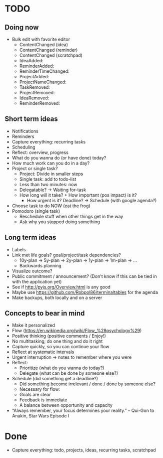 # TODO

## Doing now
- Bulk edit with favorite editor
  - ContentChanged (idea)
  - ContentChanged (reminder)
  - ContentChanged (scratchpad)
  - IdeaAdded:
  - ReminderAdded:
  - ReminderTimeChanged:
  - ProjectAdded:
  - ProjectNameChanged:
  - TaskRemoved:
  - ProjectRemoved:
  - IdeaRemoved:
  - ReminderRemoved:

## Short term ideas
- Notifications
- Reminders
- Capture everything: recurring tasks
- Scheduling
- Reflect: overview, progress
- What do you wanna do (or have done) today?
- How much work can you do in a day?
- Project or single task?
    - Project: Divide in smaller steps
    - Single task: add to todo-list
    - Less than two minutes: now
    - Delegatable? -> Waiting for-task
    - How long will it take? + How important (pos impact) is it?
        + How urgent is it? Deadline?
        -> Schedule (with google agenda?)
- Choose task to do NOW (eat the frog)
- Pomodoro (single task)
    - Reschedule stuff when other things get in the way
    - Ask why you stopped doing something


## Long term ideas
- Labels
- Link met life goals? goal/project/task dependencies?
    - 10y-plan -> 5y-plan -> 2y-plan -> 1y-plan -> 1m-plan -> ...
    - Backwards planning
- Visualize outcome?
- Public commitment / announcement? (Don't know if this can be tied in with the
  application yet)
- See if http://pyjs.org/Overview.html is any good
- Maybe use https://github.com/Robpol86/terminaltables for the agenda
- Make backups, both locally and on a server


## Concepts to bear in mind
- Make it personalized
- Flow (https://en.wikipedia.org/wiki/Flow_%28psychology%29)
- Positive thinking (positive comments / Enjoy!)
- No multitasking; do one thing and do it right
- Capture quickly, so you can continue your flow
- Reflect at systematic intervals
- Urgent interruption -> notes to remember where you were
- Reflect:
    - Prioritize (what do you wanna do today?)
    - Delegate (what can be done by someone else?)
- Schedule (did something get a deadline?)
    - Did something become irrelevant / done / done by someone else?
    - Necessary for flow:
    - Goals are clear
    - Feedback is immediate
    - A balance between opportunity and capacity
- “Always remember, your focus determines your reality.”
    – Qui-Gon to Anakin, Star Wars Episode I


# Done
- Capture everything: todo, projects, ideas, recurring tasks, scratchpad
